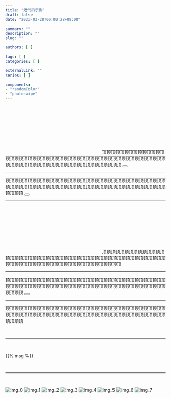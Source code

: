 ```yaml
---
title: "短代码示例"
draft: false
date: "2023-03-28T00:00:28+08:00"

summary: ""
description: ""
slug: ""

authors: [ ]

tags: [ ]
categories: [ ]

externalLink: ""
series: [ ]

components:
- "randomColor"
- "photoswipe"
---
```



<style></style>


<div class="msg-container">
    <span class="msg-icon">
        <svg class="bi fs-4" role="img" aria-label="Info:"><use xlink:href="#exclamation-triangle-fill"></use></svg>
    </span>
    <span class="msg-content">
        <span>顶顶顶顶顶顶顶顶顶顶顶顶顶顶顶顶顶顶顶顶顶顶顶顶顶顶顶顶顶顶顶顶顶顶顶顶顶顶顶顶顶顶顶顶顶顶顶顶顶顶顶顶顶顶顶顶顶顶顶顶顶顶顶顶顶顶顶顶顶顶顶顶顶顶顶顶</span>
    </span>
    <span class="msg-dismiss">
        <button type="button" class="btn-close"></button>
    </span>
</div>
<hr>

<div class="msg-container">
    <span class="msg-content">
        <span>顶顶顶顶顶顶顶顶顶顶顶顶顶顶顶顶顶顶顶顶顶顶顶顶顶顶顶顶顶顶顶顶顶顶顶顶顶顶顶顶顶顶顶顶顶顶顶顶顶顶顶顶顶顶顶顶顶顶顶顶顶顶顶顶顶顶顶顶顶顶顶顶顶顶顶顶</span>
    </span>
    <span class="msg-dismiss">
        <button type="button" class="btn-close"></button>
    </span>
</div>
<hr>

<div class="msg-container">
    <span class="msg-icon">
        <svg class="bi fs-4" role="img" aria-label="Info:"><use xlink:href="#exclamation-triangle-fill"></use></svg>
    </span>
    <span class="msg-content">
        <span>顶顶顶顶顶顶顶顶顶顶顶顶顶顶顶顶顶顶顶顶顶顶顶顶顶顶顶顶顶顶顶顶顶顶顶顶顶顶顶顶顶顶顶顶顶顶顶顶顶顶顶顶顶顶顶顶顶顶顶顶顶顶顶顶顶顶顶顶顶顶顶顶顶顶顶顶</span>
    </span>
</div>
<hr>

<div class="msg-container">
    <span class="msg-icon"></span>
    <span class="msg-content">
        <span>顶顶顶顶顶顶顶顶顶顶顶顶顶顶顶顶顶顶顶顶顶顶顶顶顶顶顶顶顶顶顶顶顶顶顶顶顶顶顶顶顶顶顶顶顶顶顶顶顶顶顶顶顶顶顶顶顶顶顶顶顶顶顶顶顶顶顶顶顶顶顶顶顶顶顶顶</span>
    </span>
    <span class="msg-dismiss">
        <button type="button" class="btn-close"></button>
    </span>
</div>
<hr>

<div class="msg-container">
    <span class="msg-icon"></span>
    <span class="msg-content">
        <span>顶顶顶顶顶顶顶顶顶顶顶顶顶顶顶顶顶顶顶顶顶顶顶顶顶顶顶顶顶顶顶顶顶顶顶顶顶顶顶顶顶顶顶顶顶顶顶顶顶顶顶顶顶顶顶顶顶顶顶顶顶顶顶顶顶顶顶顶顶顶顶顶顶顶顶顶</span>
    </span>
</div>

<br><hr><br>

{{% msg %}}

<br><hr><br>


<div class="d-flex flex-column row-gap-2 gallery">
    <img class="img-thumbnail lazyImg" data-src="/static/img/img_0.png" alt="img_0">
    <img class="img-thumbnail lazyImg" data-src="/static/img/img_1.png" alt="img_1">
    <img class="img-thumbnail lazyImg" data-src="/static/img/img_2.png" alt="img_2">
    <img class="img-thumbnail lazyImg" data-src="/static/img/img_3.png" alt="img_3">
    <img class="img-thumbnail lazyImg" data-src="/static/img/img_4.png" alt="img_4">
    <img class="img-thumbnail lazyImg" data-src="/static/img/img_5.png" alt="img_5">
    <img class="img-thumbnail lazyImg" data-src="/static/img/img_6.png" alt="img_6">
    <img class="img-thumbnail lazyImg" data-src="/static/img/img_7.png" alt="img_7">
</div>
